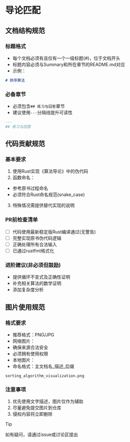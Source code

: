 # 导论匹配
## 文档结构规范
### 标题格式
- 每个文档必须有且仅有一个一级标题(#)，位于文档开头
- 标题内容必须与Summary和所在章节的README.md对应
- 示例：
```md
# 排序算法
```

### 必备章节
- 必须包含`## 练习与回答`章节
- 建议使用`---`分隔线提升可读性
```md
---
## 练习与回答
```

## 代码贡献规范
### 基本要求
1. 使用Rust实现《算法导论》中的伪代码
2. 函数命名：
- 参考原书过程命名
- 必须符合Rust命名规范(snake_case)
3. 特殊情况需提供替代实现的说明

### PR前检查清单
- [ ] 代码使用最新稳定版Rust编译通过(无警告)
- [ ] 完整实现原书伪代码逻辑
- [ ] 正确处理所有合法输入
- [ ] 已通过rustfmt格式化

### 进阶建议(非必须但鼓励)
- 提供循环不变式及正确性证明
- 补充相关算法的数学证明
- 添加复杂度分析

## 图片使用规范
### 格式要求
- 推荐格式：PNG/JPG
- 网络图片：
- 确保来源合法安全
- 必须拥有使用权限
- 本地图片：
- 命名格式：主文档名_描述_后缀
```text
sorting_algorithm_visualization.png
```

### 注意事项
1. 优先使用文字描述，图片仅作为辅助
2. 尽量避免提交图片到仓库
3. 侵权内容将立即删除

> [!TIP]
> 如有疑问，请通过issue或讨论区提出
